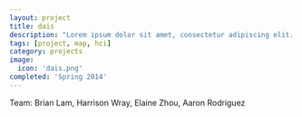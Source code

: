 ```yaml
---
layout: project
title: dais
description: "Lorem ipsum dolor sit amet, consectetur adipiscing elit. Suspendisse diam felis, mattis at magna eget, hendrerit bibendum dui. Nam vitae varius est. Fusce mattis lorem scelerisque est lacinia lacinia. In imperdiet eget mi eu lacinia. Praesent ante dui, facilisis id nulla ac, cursus fermentum sem."
tags: [project, map, hci]
category: projects
image:
  icon: 'dais.png'
completed: 'Spring 2014'
---
```

Team: Brian Lam, Harrison Wray, Elaine Zhou, Aaron Rodriguez
